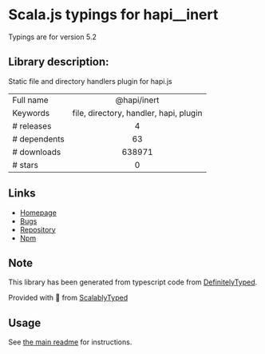 
# Scala.js typings for hapi__inert

Typings are for version 5.2

## Library description:
Static file and directory handlers plugin for hapi.js

|                    |                 |
| ------------------ | :-------------: |
| Full name          | @hapi/inert |
| Keywords           | file, directory, handler, hapi, plugin |
| # releases         | 4 |
| # dependents       | 63 |
| # downloads        | 638971 |
| # stars            | 0 |

## Links
- [Homepage](https://github.com/hapijs/inert#readme)
- [Bugs](https://github.com/hapijs/inert/issues)
- [Repository](https://github.com/hapijs/inert)
- [Npm](https://www.npmjs.com/package/%40hapi%2Finert)
    


## Note
This library has been generated from typescript code from [DefinitelyTyped](https://definitelytyped.org).

Provided with :purple_heart: from [ScalablyTyped](https://github.com/oyvindberg/ScalablyTyped)

## Usage
See [the main readme](../../readme.md) for instructions.


